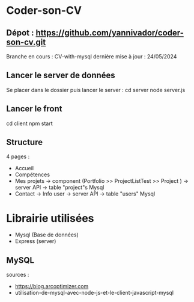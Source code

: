 
# Coder-son-CV

## Dépot : https://github.com/yannivador/coder-son-cv.git 
Branche en cours : CV-with-mysql
dernière mise à jour : 24/05/2024

## Lancer le server de données
Se placer dans le dossier puis lancer le server : 
cd server
node server.js

## Lancer le front 
cd client
npm start



## Structure 
4 pages : 
- Accueil
- Compétences
- Mes projets -> component (Portfolio >> ProjectListTest >> Project ) -> server API -> table "project"s Mysql
- Contact -> Info user -> server API -> table "users" Mysql


# Librairie utilisées
- Mysql (Base de données)
- Express (server)


## MySQL
sources : 
- https://blog.arcoptimizer.com
- utilisation-de-mysql-avec-node-js-et-le-client-javascript-mysql 
